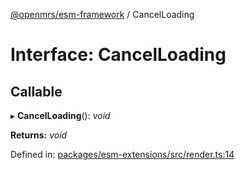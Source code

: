 [@openmrs/esm-framework](../API.md) / CancelLoading

# Interface: CancelLoading

## Callable

▸ **CancelLoading**(): *void*

**Returns:** *void*

Defined in: [packages/esm-extensions/src/render.ts:14](https://github.com/openmrs/openmrs-esm-core/blob/master/packages/esm-extensions/src/render.ts#L14)
